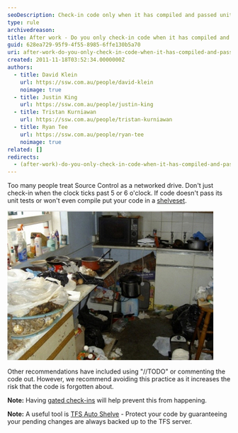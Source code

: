 ```yaml
---
seoDescription: Check-in code only when it has compiled and passed unit tests to avoid leaving a mess for others.
type: rule
archivedreason:
title: After work - Do you only check-in code when it has compiled and passed the unit tests?
guid: 628ea729-95f9-4f55-8985-6ffe130b5a70
uri: after-work-do-you-only-check-in-code-when-it-has-compiled-and-passed-the-unit-tests
created: 2011-11-18T03:52:34.0000000Z
authors:
  - title: David Klein
    url: https://ssw.com.au/people/david-klein
    noimage: true
  - title: Justin King
    url: https://ssw.com.au/people/justin-king
  - title: Tristan Kurniawan
    url: https://ssw.com.au/people/tristan-kurniawan
  - title: Ryan Tee
    url: https://ssw.com.au/people/ryan-tee
    noimage: true
related: []
redirects:
  - (after-work)-do-you-only-check-in-code-when-it-has-compiled-and-passed-the-unit-tests
---
```


Too many people treat Source Control as a networked drive. Don't just check-in when the clock ticks past 5 or 6 o'clock. If code doesn't pass its unit tests or won't even compile put your code in a [shelveset](http://msdn.microsoft.com/en-us/library/ms181403.aspx).

<!--endintro-->

![Figure: Put your dishes straight in the dishwasher otherwise you leave a mess for others (aka "Check-in" the right way otherwise you give other developers problems)](LeaveAMessToOthers.jpg)

Other recommendations have included using "//TODO" or commenting the code out. However, we recommend avoiding this practice as it increases the risk that the code is forgotten about.

**Note:** Having [gated check-ins](/do-you-know-the-minimum-builds-to-create-for-your-project) will help prevent this from happening.

**Note:** A useful tool is [TFS Auto Shelve](https://marketplace.visualstudio.com/items?itemName=Vercellone.TFSAutoShelveforVisualStudio2017) - Protect your code by guaranteeing your pending changes are always backed up to the TFS server.
